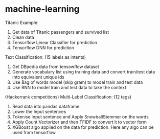 # machine-learning

Titanic Example:
1. Get data of Titanic passengers and survived list
2. Clean data
3. Tensorflow Linear Classifier for prediction
4. Tensorflow DNN for prediction


Text Classification: (15 labels as intents)
1. Get DBpedia data from tensowflow dataset
2. Generate vocabulary list using training data and convert train/test data into equivalent unique ids
3. Use Bag of words model (skip gram) to model train and test data
4. Use RNN to model train and test data to take the context

(Hackerrank competitions) Multi-Label Classification: (12 tags)
1. Read data into pandas dataframe
2. Lower the input sentences
3. Tokenise input sentence and Apply SnowballStemmer on the words
4. Apply Count Vectorizer and then TFIDF to convert it to vector form
5. XGBoost algo applied on the data for prediction. Here any algo can be used from tensorflow

